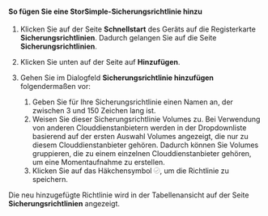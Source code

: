 
<!--author=alkohli last changed: 9/11/15-->

#### So fügen Sie eine StorSimple-Sicherungsrichtlinie hinzu

1. Klicken Sie auf der Seite **Schnellstart** des Geräts auf die Registerkarte **Sicherungsrichtlinien**. Dadurch gelangen Sie auf die Seite **Sicherungsrichtlinien**.

2. Klicken Sie unten auf der Seite auf **Hinzufügen**.

3. Gehen Sie im Dialogfeld **Sicherungsrichtlinie hinzufügen** folgendermaßen vor:

    1. Geben Sie für Ihre Sicherungsrichtlinie einen Namen an, der zwischen 3 und 150 Zeichen lang ist.
    2. Weisen Sie dieser Sicherungsrichtlinie Volumes zu. Bei Verwendung von anderen Clouddienstanbietern werden in der Dropdownliste basierend auf der ersten Auswahl Volumes angezeigt, die nur zu diesem Clouddienstanbieter gehören. Dadurch können Sie Volumes gruppieren, die zu einem einzelnen Clouddienstanbieter gehören, um eine Momentaufnahme zu erstellen.
    3. Klicken Sie auf das Häkchensymbol ![Häkchensymbol](./media/storsimple-add-backup-policy/HCS_CheckIcon-include.png), um die Richtlinie zu speichern.

Die neu hinzugefügte Richtlinie wird in der Tabellenansicht auf der Seite **Sicherungsrichtlinien** angezeigt.
 

<!---HONumber=Oct15_HO3-->